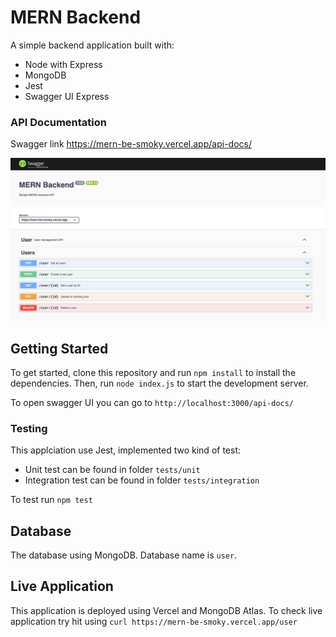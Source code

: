 # MERN Backend

A simple backend application built with:
- Node with Express
- MongoDB
- Jest
- Swagger UI Express

### API Documentation

Swagger link https://mern-be-smoky.vercel.app/api-docs/

![swagger](swagger.png)

## Getting Started

To get started, clone this repository and run `npm install` to install the dependencies. Then, run `node index.js` to start the development server.

To open swagger UI you can go to `http://localhost:3000/api-docs/`

### Testing

This applciation use Jest, implemented two kind of test:
- Unit test can be found in folder `tests/unit`
- Integration test can be found in folder `tests/integration`

To test run `npm test`

## Database

The database using MongoDB. Database name is `user`.

## Live Application

This application is deployed using Vercel and MongoDB Atlas.
To check live application try hit using `curl https://mern-be-smoky.vercel.app/user`
